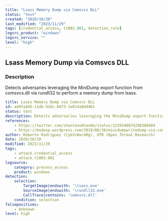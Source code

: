 ```yaml
---
title: "Lsass Memory Dump via Comsvcs DLL"
status: "test"
created: "2020/10/20"
last_modified: "2023/11/29"
tags: [credential_access, t1003_001, detection_rule]
logsrc_product: "windows"
logsrc_service: ""
level: "high"
---
```


## Lsass Memory Dump via Comsvcs DLL

### Description

Detects adversaries leveraging the MiniDump export function from comsvcs.dll via rundll32 to perform a memory dump from lsass.

```yml
title: Lsass Memory Dump via Comsvcs DLL
id: a49fa4d5-11db-418c-8473-1e014a8dd462
status: test
description: Detects adversaries leveraging the MiniDump export function from comsvcs.dll via rundll32 to perform a memory dump from lsass.
references:
    - https://twitter.com/shantanukhande/status/1229348874298388484
    - https://modexp.wordpress.com/2019/08/30/minidumpwritedump-via-com-services-dll/
author: Roberto Rodriguez (Cyb3rWard0g), OTR (Open Threat Research)
date: 2020/10/20
modified: 2023/11/29
tags:
    - attack.credential_access
    - attack.t1003.001
logsource:
    category: process_access
    product: windows
detection:
    selection:
        TargetImage|endswith: '\lsass.exe'
        SourceImage|endswith: '\rundll32.exe'
        CallTrace|contains: 'comsvcs.dll'
    condition: selection
falsepositives:
    - Unknown
level: high

```

